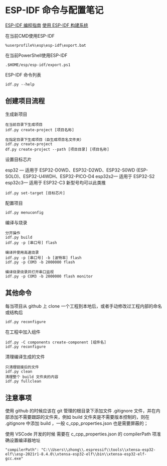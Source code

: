 # ESP-IDF 命令与配置笔记

[ESP-IDF 编程指南](https://docs.espressif.com/projects/esp-idf/zh_CN/latest/esp32/index.html)
[使用 ESP-IDF 构建系统](https://docs.espressif.com/projects/esp-idf/zh_CN/latest/esp32/api-guides/build-system.html#id3)

在当前CMD使用ESP-IDF
```
%userprofile%\esp\esp-idf\export.bat
```
在当前PowerShell使用ESP-IDF
```
.$HOME/esp/esp-idf/export.ps1
```

ESP-IDF 命令列表
```
idf.py --help
```

## 创建项目流程

生成新项目
```
在当前目录下生成项目
idf.py create-project [项目名称]

在指定目录下生成项目（自生成项目名文件夹）
idf.py create-project
df.py create-project --path [项目目录] [项目名称]
```

设置目标芯片

esp32 — 适用于 ESP32-D0WD、ESP32-D2WD、ESP32-S0WD (ESP-SOLO)、ESP32-U4WDH、ESP32-PICO-D4
esp32s2— 适用于 ESP32-S2
esp32c3— 适用于 ESP32-C3
新型号均可以此类推

```
idf.py set-target [目标芯片]
```

配置项目
```
idf.py menuconfig
```

编译与烧录
```
分开操作
idf.py build
idf.py -p [串口号] flash

编译并使用高速烧录
idf.py -p [串口号] -b [波特率] flash
idf.py -p COM3 -b 2000000 flash

编译烧录烧录并打开串口监视
idf.py -p COM3 -b 2000000 flash monitor
```

## 其他命令

每当项目从 github 上 clone 一个工程到本地后，或者手动修改过工程内部的命名或结构后

```
idf.py reconfigure
```

在工程中加入组件

```
idf.py -C components create-component [组件名]
idf.py reconfigure
```

清理编译生成的文件

```
只清理链接后的文件
idf.py clean
清理整个 build 文件夹的内容
idf.py fullclean
```

## 注意事项

使用 github 的时候应该在 git 管理的根目录下添加文件 .gitignore 文件，并在内部添加不需要跟踪的文件夹，例如 build 文件夹是不需要版本控制的，则在 .gitignore 中添加 build ，一般 c_cpp_properties.json 也是需要屏蔽的；

使用 VSCode 开发的时候 需要在 c_cpp_properties.json 的 compilerPath 项准确设置编译器地址

```
"compilerPath": "C:\\Users\\zhong\\.espressif\\tools\\xtensa-esp32-elf\\esp-2021r1-8.4.0\\xtensa-esp32-elf\\bin\\xtensa-esp32-elf-gcc.exe"
```

